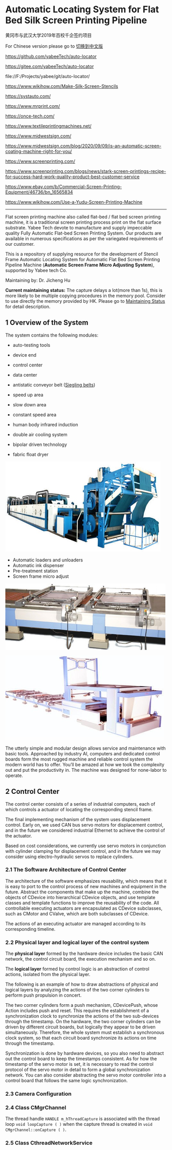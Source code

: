 # Automatic Locating System for Flat Bed Silk Screen Printing Pipeline

黄冈市与武汉大学2019年百校千企签约项目

For Chinese version please go to [切换到中文版](readme_cn.md)

[^_^]:
https://github.com/yabeeTech/auto-locator

[^_^]:
https://gitee.com/yabeeTech/auto-locator

[^_^]:
file://F:/Projects/yabee/git/auto-locator/

[^_^]:
https://www.wikihow.com/Make-Silk-Screen-Stencils

[^_^]:
https://systauto.com/

[^_^]:
https://www.mrprint.com/

[^_^]:
https://once-tech.com/

[^_^]:
https://www.textileprintingmachines.net/

[^_^]:
https://www.midwestsign.com/

[^_^]:
https://www.midwestsign.com/blog/2020/09/09/is-an-automatic-screen-coating-machine-right-for-you/

[^_^]:
https://www.screenprinting.com/

[^_^]:
https://www.screenprinting.com/blogs/news/stark-screen-printings-recipe-for-success-hard-work-quality-product-best-customer-service

[^_^]:
https://www.ebay.com/b/Commercial-Screen-Printing-Equipment/46736/bn_16565834

[^_^]:
https://www.wikihow.com/Use-a-Yudu-Screen-Printing-Machine


************************************

Flat screen printing machine also called flat-bed / flat bed screen printing machine, 
it is a traditional screen printing process print on the flat surface substrate.
Yabee Tech devote to manufacture and supply impeccable quality Fully Automatic Flat-bed
Screen Printing System. Our products are available in numerous specifications as per the 
variegated requirements of our customer.

This is a repository of supplying resource for the development of Stencil Frame
Automatic Locating System for Automatic Flat Bed Screen Printing Pipeline Machine 
(**Automatic Screen Frame Micro Adjusting System**), 
supported by Yabee tech Co.

Maintaining by: Dr. Jicheng Hu

**Current maintaining status:** 
The capture delays a lot(more than 1s), this is more likely to be multiple copying 
procedures in the memory pool. Consider to use directly the memory provided by HK.
Please go to [Maintaining Status](maintaining.md) for detail description.

## 1 Overview of the System

The system contains the following modules:
* auto-testing tools
* device end
* control center
* data center


* antistatic conveyor belt ([Siegling belts](https://www.forbo.com/movement/en-gl/industries-applications/textile-industry/pftlf8))
* speed up area
* slow down area
* constant speed area
* human body infrared induction
* double air cooling system
* bipolar driven technology


* fabric float dryer

![fabric float dryer](pix/fabric-float-dryer.jpg)

* Automatic loaders and unloaders
* Automatic ink dispenser
* Pre-treatment station
* Screen frame micro adjust

![Fully Automatic Printing Heads](pix/fully-automatic-printing-heads.jpg)

![Fully Automatic Printing Heads Pipeline](pix/fully-automatic-printing-heads-pipeline.jpg)

The utterly simple and modular design allows service and maintenance with basic tools. 
Approached by industry AI, computers and dedicated control boards form the most rugged 
machine and reliable control system the modern world has to offer.
You’ll be amazed at how we took the complexity out and put the productivity in. 
The machine was designed for none-labor to operate.

## 2 Control Center

The control center consists of a series of industrial computers, each of which controls a 
actuator of locating the corresponding stencil frame.

The final implementing mechanism of the system uses displacement control. Early on, 
we used CAN bus servo motors for displacement control, and in the future we considered 
industrial Ethernet to achieve the control of the actuator.

Based on cost considerations, we currently use servo motors in conjunction with cylinder 
clamping for displacement control, and in the future we may consider using electro-hydraulic 
servos to replace cylinders.

### 2.1 The Software Architecture of Control Center

The architecture of the software emphasizes reusability, which means that it is easy to port to 
the control process of new machines and equipment in the future. Abstract the components that 
make up the machine, combine the objects of CDevice into hierarchical CDevice objects, and use 
template classes and template functions to improve the reusability of the code. All controllable 
executing actuators are encapsulated as CDevice subclasses, such as CMotor and CValve, which are 
both subclasses of CDevice.

The actions of an executing actuator are managed according to its corresponding timeline.


### 2.2 Physical layer and logical layer of the control system

The **physical layer** formed by the hardware device includes the basic CAN network, the control 
circuit board, the execution mechanism and so on.

The **logical layer** formed by control logic is an abstraction of control actions, 
isolated from the physical layer.

The following is an example of how to draw abstractions of physical and logical layers by 
analyzing the actions of the two corner cylinders to perform push propulsion in concert.

The two corner cylinders form a push mechanism, CDevicePush, whose Action includes push and reset. 
This requires the establishment of a synchronization clock to synchronize the actions of the two 
sub-devices through the timestamp. On the hardware, the two corner cylinders can be driven by 
different circuit boards, but logically they appear to be driven simultaneously. Therefore, 
the whole system must establish a synchronous clock system, so that each circuit board synchronize 
its actions on time through the timestamp.

Synchronization is done by hardware devices, so you also need to abstract out the control board 
to keep the timestamps consistent. As for how the timestamp of the servo motor is set, it is 
necessary to read the control protocol of the servo motor in detail to form a global 
synchronization network. You can also consider abstracting the servo motor controller into a 
control board that follows the same logic synchronization.

### 2.3 Camera Configuration

### 2.4 Class CMgrChannel

The thread handle `HANDLE m_hThreadCapture` is associated with the thread loop 
`void loopCapture ( )` when the capture thread is created in 
`void CMgrChannel::onCapture ( )`.

### 2.5 Class CthreadNetworkService









